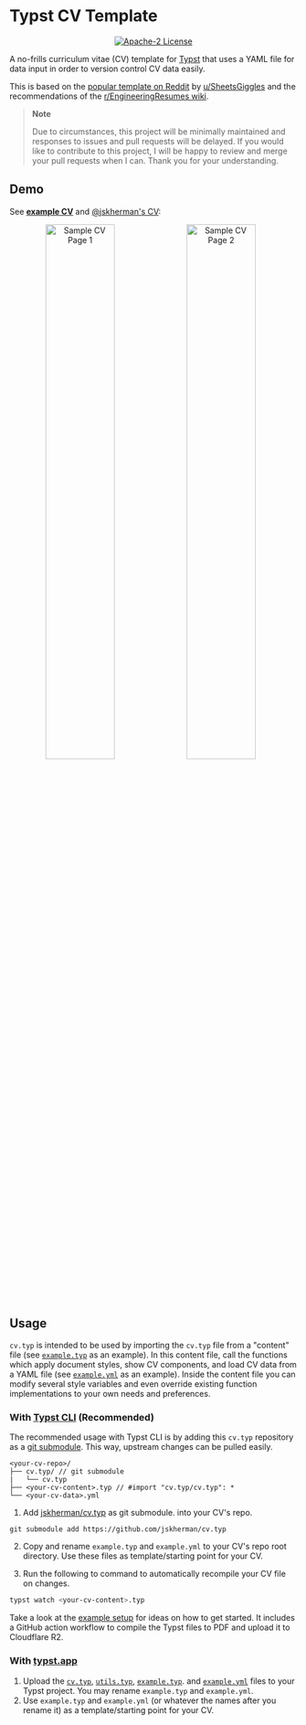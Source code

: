 # Typst CV Template

<p align="center">
  <a href="LICENSE">
    <img alt="Apache-2 License" src="https://img.shields.io/badge/license-Apache%202-brightgreen"/>
  </a>
</p>

A no-frills curriculum vitae (CV) template for [Typst](https://github.com/typst/typst) that uses a YAML file for data input in order to version control CV data easily.

This is based on the [popular template on Reddit](https://web.archive.org/https://old.reddit.com/r/jobs/comments/7y8k6p/im_an_exrecruiter_for_some_of_the_top_companies/) by [u/SheetsGiggles](https://web.archive.org/https://old.reddit.com/user/SheetsGiggles) and the recommendations of the [r/EngineeringResumes wiki](https://web.archive.org/https://old.reddit.com/r/EngineeringResumes/comments/m2cc65/new_and_improved_wiki).

> **Note**
>
> Due to circumstances, this project will be minimally maintained and responses to issues and pull requests will be delayed. If you would like to contribute to this project, I will be happy to review and merge your pull requests when I can. Thank you for your understanding.

## Demo

See [**example CV**](https://github.com/jskherman/cv.typ/releases/latest/download/example.pdf) and [@jskherman's CV](https://go.jskherman.com/cv):

<div align="center">
  <img src="https://github.com/jskherman/cv.typ/assets/68434444/1e2f786d-b214-4c72-a5e4-24fba0f1c05c" alt="Sample CV Page 1" style="float: left; width: 49%; height: auto;">
  <img src="https://github.com/jskherman/cv.typ/assets/68434444/f864e4b8-ee17-4808-b7f2-93643dcdd078" alt="Sample CV Page 2" style="float: left; width: 49%; height: auto;">
</div>

## Usage

`cv.typ` is intended to be used by importing the `cv.typ` file from a "content"
file (see [`example.typ`](example.typ) as an example). In this content file,
call the functions which apply document styles, show CV components, and load CV
data from a YAML file (see [`example.yml`](example.yml) as an example). Inside
the content file you can modify several style variables and even override
existing function implementations to your own needs and preferences.

### With [Typst CLI](https://github.com/typst/typst) (Recommended)

The recommended usage with Typst CLI is by adding this `cv.typ` repository as a [git
submodule](https://git-scm.com/book/en/v2/Git-Tools-Submodules). This way, upstream changes can be
pulled easily.

```
<your-cv-repo>/
├── cv.typ/ // git submodule 
|   └── cv.typ
├── <your-cv-content>.typ // #import "cv.typ/cv.typ": *
└── <your-cv-data>.yml
```

1. Add [jskherman/cv.typ](https://github.com/jskherman/cv.typ) as git submodule.
into your CV's repo.

  ```
  git submodule add https://github.com/jskherman/cv.typ
  ```

2. Copy and rename `example.typ` and `example.yml` to your CV's repo root directory. Use these files
   as template/starting point for your CV.

3. Run the following to command to automatically recompile your CV file on changes.

  ```bash
  typst watch <your-cv-content>.typ
  ```

Take a look at the [example setup](https://github.com/jskherman/cv.typ-example-repo) for ideas on how to get started. It includes a GitHub action workflow to compile the Typst files to PDF and upload it to Cloudflare R2.

### With [typst.app](https://typst.app)

1. Upload the [`cv.typ`](cv.typ), [`utils.typ`](utils.typ), [`example.typ`](example.typ). and
   [`example.yml`](example.yml) files to your Typst project. You may rename `example.typ` and
   `example.yml`.
2. Use `example.typ` and `example.yml` (or whatever the names after you rename it) as a
   template/starting point for your CV.
